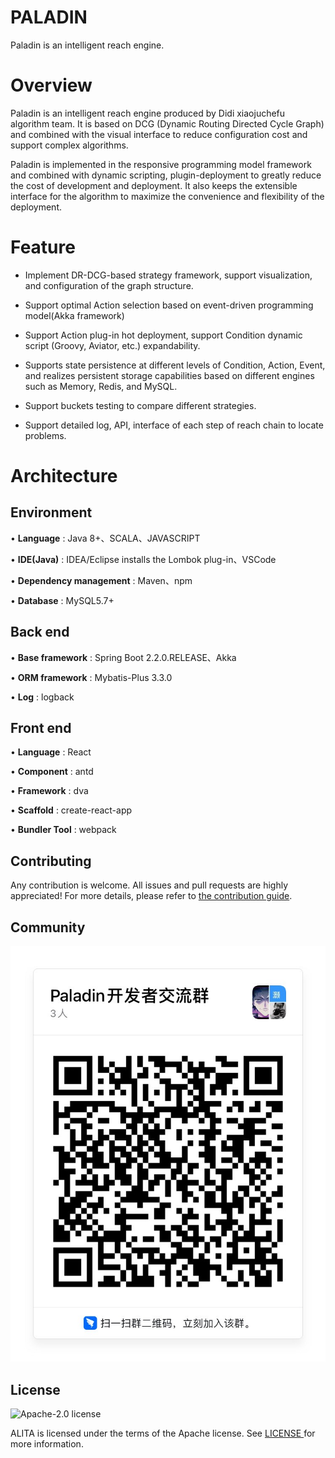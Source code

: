 # PALADIN

Paladin is an intelligent reach engine.

# Overview

Paladin is an intelligent reach engine produced by Didi xiaojuchefu algorithm team. It is based on DCG (Dynamic Routing Directed Cycle Graph) and combined with the visual interface to reduce configuration cost and support complex algorithms.

Paladin is implemented in the responsive programming model framework and combined with dynamic scripting, plugin-deployment to greatly reduce the cost of development and deployment. It also keeps the extensible interface for the algorithm to maximize the convenience and flexibility of the deployment.

# Feature

* Implement DR-DCG-based strategy framework, support visualization, and configuration of the graph structure.

* Support optimal Action selection based on event-driven programming model(Akka framework)

* Support Action plug-in hot deployment, support Condition dynamic script (Groovy, Aviator, etc.) expandability.

* Supports state persistence at different levels of Condition, Action, Event, and realizes persistent storage capabilities based on different engines such as Memory, Redis, and MySQL.

* Support buckets testing to compare different strategies.

* Support detailed log, API, interface of each step of reach chain to locate problems.

# Architecture

## Environment

•   **Language** : Java 8+、SCALA、JAVASCRIPT

•	**IDE(Java)** : IDEA/Eclipse installs the Lombok plug-in、VSCode

•	**Dependency management** : Maven、npm

•	**Database** : MySQL5.7+

## Back end

•	**Base framework** : Spring Boot 2.2.0.RELEASE、Akka

•	**ORM framework** : Mybatis-Plus 3.3.0

•	**Log** : logback

## Front end

•	**Language** : React

•	**Component** : antd

•	**Framework** : dva

•	**Scaffold** : create-react-app

•	**Bundler Tool** : webpack

## Contributing

Any contribution is welcome. All issues and pull requests are highly appreciated! For more details, please refer to [the contribution guide](CONTRIBUTING.md).

## Community
![dingtalk](Paladin_DINGDING.JPG)

## License

<img alt="Apache-2.0 license" src="https://www.apache.org/img/ASF20thAnniversary.jpg" width="128">

ALITA is licensed under the terms of the Apache license. See [LICENSE ](LICENSE)for more information.